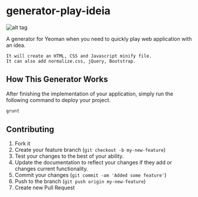 generator-play-ideia
====================

![alt tag](http://yeoman.io/assets/img/illustration-home-inverted.ce32.png)

A generator for Yeoman when you need to quickly play web application with an idea.

	It will create an HTML, CSS and Javascript minify file.
	It can also add normalize.css, jQuery, Bootstrap.

## How This Generator Works

After finishing the implementation of your application, simply run the following command to deploy your project.

```javascript
grunt
```

## Contributing

1. Fork it
2. Create your feature branch (`git checkout -b my-new-feature`)
3. Test your changes to the best of your ability.
4. Update the documentation to reflect your changes if they add or changes current functionality.
5. Commit your changes (`git commit -am 'Added some feature'`)
6. Push to the branch (`git push origin my-new-feature`)
7. Create new Pull Request



